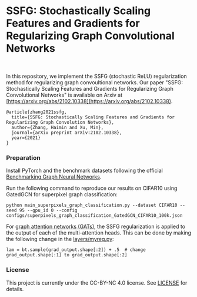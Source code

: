 # SSFG: Stochastically Scaling Features and Gradients for Regularizing Graph Convolutional Networks
<br>

In this repository,  we implement the SSFG (stochastic ReLU) regularization method for regularizing graph convoultional networks. Our paper "SSFG: Stochastically Scaling Features and Gradients for Regularizing Graph Convolutional Networks" is available on Arxiv at [https://arxiv.org/abs/2102.10338](https://arxiv.org/abs/2102.10338).

```
@article{zhang2021ssfg,
  title={SSFG: Stochastically Scaling Features and Gradients for Regularizing Graph Convolution Networks},
  author={Zhang, Haimin and Xu, Min},
  journal={arXiv preprint arXiv:2102.10338},
  year={2021}
}
```

### Preparation

Install PyTorch and the benchmark datasets following the official [Benchmarking Graph Neural Networks](https://github.com/graphdeeplearning/benchmarking-gnns).

Run the following command to reproduce our results on CIFAR10 using GatedGCN for superpixel graph classification:

```
python main_superpixels_graph_classification.py --dataset CIFAR10 --seed 95 --gpu_id 0 --config configs/superpixels_graph_classification_GatedGCN_CIFAR10_100k.json
```

For [graph attention networks (GATs)](https://arxiv.org/abs/1710.10903), the SSFG regularization is applied to the output of each of the multi-attention heads. This can be done by making the following change in the [layers/myreg.py](layers/myreg.py):

```
lam = bt.sample(grad_output.shape[:2]) + .5  # change grad_output.shape[:1] to grad_output.shape[:2]
```

### License

This project is currently under the CC-BY-NC 4.0 license. See [LICENSE](LICENSE) for details.
